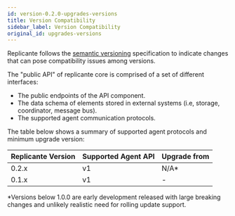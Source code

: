 ```yaml
---
id: version-0.2.0-upgrades-versions
title: Version Compatibility
sidebar_label: Version Compatibility
original_id: upgrades-versions
---
```


Replicante follows the [semantic versioning](https://semver.org/) specification to
indicate changes that can pose compatibility issues among versions.

The "public API" of replicante core is comprised of a set of different interfaces:

  * The public endpoints of the API component.
  * The data schema of elements stored in external systems (i.e, storage, coordinator, message bus).
  * The supported agent communication protocols.


The table below shows a summary of supported agent protocols and minimum upgrade version:

| Replicante Version | Supported Agent API | Upgrade from |
| ------------------ | ------------------- | ------------ |
| 0.2.x              | v1                  | N/A*         |
| 0.1.x              | v1                  | -            |

*Versions below 1.0.0 are early development released with large breaking changes and
unlikely realistic need for rolling update support.

